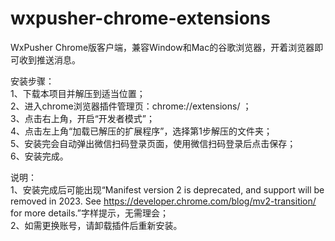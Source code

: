 # wxpusher-chrome-extensions
WxPusher Chrome版客户端，兼容Window和Mac的谷歌浏览器，开着浏览器即可收到推送消息。

安装步骤：  
1、下载本项目并解压到适当位置；  
2、进入chrome浏览器插件管理页：chrome://extensions/ ；  
3、点击右上角，开启“开发者模式”；  
4、点击左上角“加载已解压的扩展程序”，选择第1步解压的文件夹；  
5、安装完会自动弹出微信扫码登录页面，使用微信扫码登录后点击保存；  
6、安装完成。  
  
说明：  
1、安装完成后可能出现“Manifest version 2 is deprecated, and support will be removed in 2023. See https://developer.chrome.com/blog/mv2-transition/ for more details.”字样提示，无需理会；  
2、如需更换账号，请卸载插件后重新安装。  
